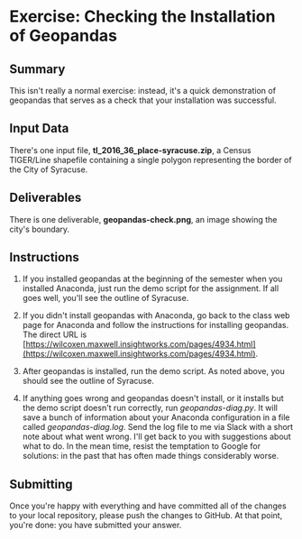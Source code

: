 # Exercise: Checking the Installation of Geopandas

## Summary

This isn't really a normal exercise: instead, it's a quick demonstration of geopandas that serves as a check that your installation was successful.

## Input Data

There's one input file, **tl_2016_36_place-syracuse.zip**, a Census TIGER/Line shapefile containing a single polygon representing the border of the City of Syracuse.

## Deliverables

There is one deliverable, **geopandas-check.png**, an image showing the city's boundary.

## Instructions

1. If you installed geopandas at the beginning of the semester when you installed Anaconda, just run the demo script for the assignment. If all goes well, you'll see the outline of Syracuse.

1. If you didn't install geopandas with Anaconda, go back to the class web page for Anaconda and follow the instructions for installing geopandas. The direct URL is [https://wilcoxen.maxwell.insightworks.com/pages/4934.html](https://wilcoxen.maxwell.insightworks.com/pages/4934.html).

1. After geopandas is installed, run the demo script. As noted above, you should see the outline of Syracuse.

1. If anything goes wrong and geopandas doesn't install, or it installs but the demo script doesn't run correctly, run *geopandas-diag.py*. It will save a bunch of information about your Anaconda configuration in a file called *geopandas-diag.log*. Send the log file to me via Slack with a short note about what went wrong. I'll get back to you with suggestions about what to do. In the mean time, resist the temptation to Google for solutions: in the past that has often made things considerably worse.

## Submitting

Once you're happy with everything and have committed all of the changes to your local repository, please push the changes to GitHub. At that point, you're done: you have submitted your answer.
